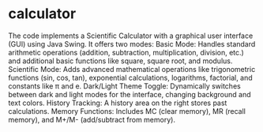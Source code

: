 # calculator
The code implements a Scientific Calculator with a graphical user interface (GUI) using Java Swing. It offers two modes:
 Basic Mode: Handles standard arithmetic operations (addition, subtraction, multiplication, division, etc.) and additional basic functions like square, square root, and modulus.
 Scientific Mode: Adds advanced mathematical operations like trigonometric functions (sin, cos, tan), exponential calculations, logarithms, factorial, and constants like π and e.
 Dark/Light Theme Toggle: Dynamically switches between dark and light modes for the interface, changing background and text colors.
 History Tracking: A history area on the right stores past calculations.
 Memory Functions: Includes MC (clear memory), MR (recall memory), and M+/M- (add/subtract from memory).
